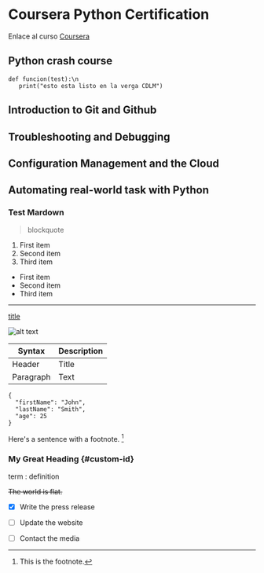 # Coursera Python Certification

Enlace al curso [Coursera](https://www.coursera.org/)


## Python crash course
```
def funcion(test):\n
   print("esto esta listo en la verga CDLM")
```
## Introduction to Git and Github

## Troubleshooting and Debugging

## Configuration Management and the Cloud

## Automating real-world task with Python

### Test Mardown
> blockquote


1. First item
2. Second item
3. Third item

- First item
- Second item
- Third item

---

[title](https://www.example.com)

![alt text](image.jpg)

| Syntax | Description |
| ----------- | ----------- |
| Header | Title |
| Paragraph | Text |

```
{
  "firstName": "John",
  "lastName": "Smith",
  "age": 25
}
```	
Here's a sentence with a footnote. [^1]

[^1]: This is the footnote.

### My Great Heading {#custom-id}

term
: definition

~~The world is flat.~~

- [x] Write the press release
- [ ] Update the website
- [ ] Contact the media

